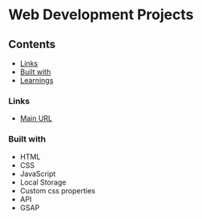 # Web Development Projects

## Contents

- [Links](#links)
- [Built with](#built-with)
- [Learnings](#learnings)

### Links

- [Main URL](https://debabratabanik.github.io/Web-Development-Projects/)

### Built with

- HTML
- CSS
- JavaScript
- Local Storage
- Custom css properties
- API
- GSAP
